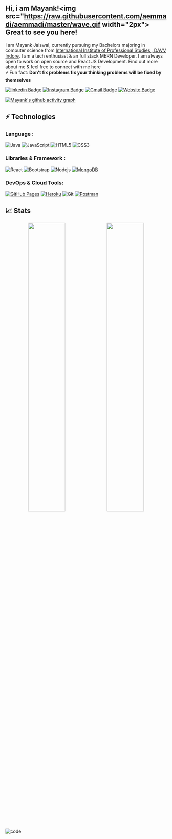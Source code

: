 ## Hi, i am Mayank!<img src="https://raw.githubusercontent.com/aemmadi/aemmadi/master/wave.gif width="2px"> Great to see you here!

I am Mayank Jaiswal, currently pursuing my Bachelors majoring in computer science from [International Institute of Professional Studies , DAVV Indore](http://iips.edu.in/). I am a tech enthusiast & an full stack MERN Developer. I am always open to work on open source and React JS Development. Find out more about me & feel free to connect with me here
<br/>
⚡ Fun fact: **Don't fix problems fix your thinking problems will be fixed by themselves**

[![linkedin Badge](https://img.shields.io/badge/-mayank-jaiswal1912-blue?style=flat-square&logo=Linkedin&logoColor=white&link=https://www.linkedin.com/in/mayank-jaiswal1912/)](https://www.linkedin.com/in/mayank-jaiswal1912/)
[![Instagram Badge](https://img.shields.io/badge/-m.a.y.a.n.k_j-purple?style=flat-square&logo=instagram&logoColor=white&link=https://https://www.instagram.com/m.a.y.a.n.k_j/)](https://https://www.instagram.com/m.a.y.a.n.k_j/)
[![Gmail Badge](https://img.shields.io/badge/-mayankjaiswal20180@gmail.com-c14438?style=flat-square&logo=Gmail&logoColor=white&link=mailto:mayankjaiswal20180@gmail.com)](mailto:mayankjaiswal20180@gmail.com)
[![Website Badge](https://img.shields.io/badge/-Portfolio-black?style=flat-square&logo=Wordpress&logoColor=white&link=https://mayankjaiswal.netlify.app/)](https://mayankjaiswal.netlify.app/)


[![Mayank's github activity graph](https://activity-graph.herokuapp.com/graph?username=mayankjaiswal1709&theme=xcode)](https://git.io/mayankjaiswal1709) 


## ⚡ Technologies

### Language :
![Java](https://img.shields.io/badge/-java-E34A86?style=flat-square&logo=java)
![JavaScript](https://img.shields.io/badge/-JavaScript-black?style=flat-square&logo=javascript)
![HTML5](https://img.shields.io/badge/-HTML5-E34F26?style=flat-square&logo=html5&logoColor=white)
![CSS3](https://img.shields.io/badge/-CSS3-1572B6?style=flat-square&logo=css3)

### Libraries & Framework :

![React](https://img.shields.io/badge/-React-black?style=flat-square&logo=react)
![Bootstrap](https://img.shields.io/badge/-Bootstrap-563D7C?style=flat-square&logo=bootstrap)
![Nodejs](https://img.shields.io/badge/-Nodejs-black?style=flat-square&logo=Node.js)
<a href="#"><img alt="MongoDB" src ="https://img.shields.io/badge/MongoDB-%234ea94b.svg?logo=mongodb&logoColor=white"></a>

### DevOps & Cloud Tools:

<a href="#"><img alt="GitHub Pages" src="https://img.shields.io/badge/GitHub%20Pages-%23327FC7.svg?logo=github&logoColor=white"></a>
<a href="#"><img alt="Heroku" src="https://img.shields.io/badge/Heroku%20-%23430098.svg?logo=heroku&logoColor=white"></a>
![Git](https://img.shields.io/badge/-Git-black?style=flat-square&logo=git)
<a href="#"><img alt="Postman" src="https://img.shields.io/badge/Postman-FF6C37?logo=postman&logoColor=white"></a>

## 📈 Stats
<p align="center">
	
  <img width="48%" src="https://github-readme-stats.vercel.app/api?username=mayankjaiswal1709&show_icons=true&theme=tokyonight" />
  <img width="48%" src="https://github-readme-streak-stats.herokuapp.com/?user=mayankjaiswal1709&theme=tokyonight" />
</p>




![code](https://user-images.githubusercontent.com/58311460/100574740-aff4ba80-3300-11eb-80a2-ab06c18ed695.gif)

<!-- <h2 style="block">Github Stats</h2>

<p><img align="top" src="https://github-readme-stats.vercel.app/api?username=Mayankjaiswal1709&show_icons=true" />
<img align="top" src="https://github-readme-stats.vercel.app/api/top-langs/?username=Mayankjaiswal1709" /></p>
 -->





